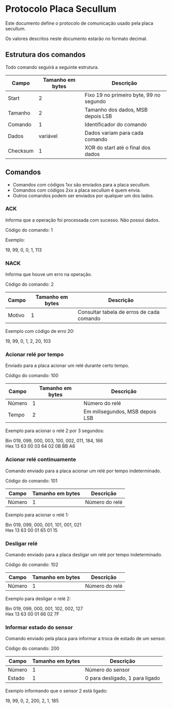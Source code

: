 # Protocolo Placa Secullum

Este documento define o protocolo de comunicação usado pela placa secullum.

Os valores descritos neste documento estarão no formato decimal.

## Estrutura dos comandos

Todo comando seguirá a seguinte estrutura.

| Campo               | Tamanho em bytes    | Descrição                                  |
| ------------------- | ------------------- | ------------------------------------------ |
| Start               | 2                   | Fixo 19 no primeiro byte, 99 no segundo    |
| Tamanho             | 2                   | Tamanho dos dados, MSB depois LSB          |
| Comando             | 1                   | Identificador do comando                   |
| Dados               | variável            | Dados variam para cada comando             |
| Checksum            | 1                   | XOR do start até o final dos dados         |

## Comandos

- Comandos com códigos 1xx são enviados para a placa secullum.
- Comandos com códigos 2xx a placa secullum é quem envia.
- Outros comandos podem ser enviados por qualquer um dos lados.

### ACK

Informa que a operação foi processada com sucesso. Não possui dados.

Código do comando: 1

Exemplo:

19, 99, 0, 0, 1, 113

### NACK

Informa que houve um erro na operação.

Código do comando: 2

| Campo               | Tamanho em bytes    | Descrição                                  |
| ------------------- | ------------------- | ------------------------------------------ |
| Motivo              | 1                   | Consultar tabela de erros de cada comando  |

Exemplo com código de erro 20:

19, 99, 0, 1, 2, 20, 103

### Acionar relé por tempo

Enviado para a placa acionar um relé durante certo tempo.

Código do comando: 100

| Campo               | Tamanho em bytes    | Descrição                                  |
| ------------------- | ------------------- | ------------------------------------------ |
| Número              | 1                   | Número do relé                             |
| Tempo               | 2                   | Em milisegundos, MSB depois LSB            |

Exemplo para acionar o relé 2 por 3 segundos:


Bin 019, 099, 000, 003, 100, 002, 011, 184, 166 <br>
Hex 13 63 00 03 64 02 0B BB A6

### Acionar relé continuamente

Comando enviado para a placa acionar um relé por tempo indeterminado.

Código do comando: 101

| Campo               | Tamanho em bytes    | Descrição                                  |
| ------------------- | ------------------- | ------------------------------------------ |
| Número              | 1                   | Número do relé                             |

Exemplo para acionar o relé 1:

Bin 019, 099, 000, 001, 101, 001, 021 <br>
Hex 13 63 00 01 65 01 15

### Desligar relé

Comando enviado para a placa desligar um relé por tempo indeterminado.

Código do comando: 102

| Campo               | Tamanho em bytes    | Descrição                                  |
| ------------------- | ------------------- | ------------------------------------------ |
| Número              | 1                   | Número do relé                             |

Exemplo para desligar o relé 2:

Bin 019, 099, 000, 001, 102, 002, 127 <br>
Hex 13 63 00 01 66 02 7F

### Informar estado do sensor

Comando enviado pela placa para informar a troca de estado de um sensor.

Código do comando: 200

| Campo               | Tamanho em bytes    | Descrição                                  |
| ------------------- | ------------------- | ------------------------------------------ |
| Número              | 1                   | Número do sensor                           |
| Estado              | 1                   | 0 para desligado, 1 para ligado            |

Exemplo informando que o sensor 2 está ligado:

19, 99, 0, 2, 200, 2, 1, 185
